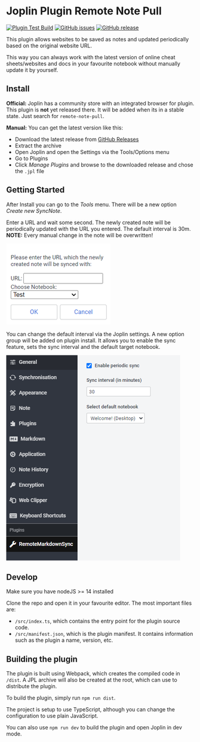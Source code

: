 # Joplin Plugin Remote Note Pull

[![Plugin Test Build](https://github.com/hegerdes/joplin-plugin-remote-note-pull/actions/workflows/test-compile.yml/badge.svg)](https://github.com/hegerdes/joplin-plugin-remote-note-pull/actions/workflows/test-compile.yml) [![GitHub issues](https://img.shields.io/github/issues/hegerdes/joplin-plugin-remote-note-pull.svg)](https://GitHub.com/hegerdes/joplin-plugin-remote-note-pull/issues/) [![GitHub release](https://img.shields.io/github/release/hegerdes/joplin-plugin-remote-note-pull.svg)](https://GitHub.com/hegerdes/joplin-plugin-remote-note-pull/releases/)

This plugin allows websites to be saved as notes and updated periodically based on the original website URL.

This way you can always work with the latest version of online cheat sheets/websites and docs in your favourite notebook without manually update it by yourself.


## Install
**Official:**
Joplin has a community store with an integrated browser for plugin. This plugin is **not** yet released there. It will be added when its in a stable state. Just search for `remote-note-pull`.

**Manual:**
You can get the latest version like this:
 * Download the latest release from [GitHub Releases](https://github.com/hegerdes/joplin-plugin-remote-note-pull/releases)
 * Extract the archive
 * Open Joplin and open the Settings via the Tools/Options menu
 * Go to Plugins
 * Click *Manage Plugins* and browse to the downloaded release and chose the `.jpl` file  

## Getting Started
After Install you can go to the *Tools* menu. There will be a new option *Create new SyncNote*.

Enter a URL and wait some second. The newly created note will be periodically updated with the URL you entered. The default interval is 30m.  
**NOTE:** Every manual change in the note will be overwritten!

![New Note Option Dialog](docs/images/new_note_dialog.png)

You can change the default interval via the Joplin settings. A new option group will be added on plugin install. It allows you to enable the sync feature, sets the sync interval and the default target notebook.

![Settings Dialog](docs/images/settings.png)


## Develop
Make sure you have nodeJS >= 14 installed

Clone the repo and open it in your favourite editor. The most important files are:

- `/src/index.ts`, which contains the entry point for the plugin source code.
- `/src/manifest.json`, which is the plugin manifest. It contains information such as the plugin a name, version, etc.

## Building the plugin

The plugin is built using Webpack, which creates the compiled code in `/dist`. A JPL archive will also be created at the root, which can use to distribute the plugin.

To build the plugin, simply run `npm run dist`.

The project is setup to use TypeScript, although you can change the configuration to use plain JavaScript.

You can also use `npm run dev` to build the plugin and open Joplin in dev mode.
